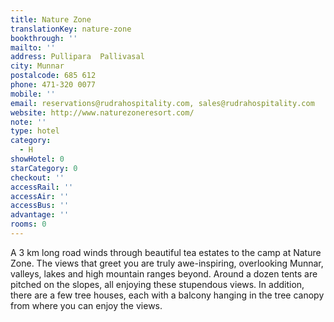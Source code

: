 ```yaml
---
title: Nature Zone
translationKey: nature-zone
bookthrough: ''
mailto: ''
address: Pullipara  Pallivasal
city: Munnar
postalcode: 685 612
phone: 471-320 0077
mobile: ''
email: reservations@rudrahospitality.com, sales@rudrahospitality.com
website: http://www.naturezoneresort.com/
note: ''
type: hotel
category:
  - H
showHotel: 0
starCategory: 0
checkout: ''
accessRail: ''
accessAir: ''
accessBus: ''
advantage: ''
rooms: 0
---
```

A 3 km long road winds through beautiful tea estates to the camp at Nature Zone. The views that greet you are truly awe-inspiring, overlooking Munnar, valleys, lakes and high mountain ranges beyond.    Around a dozen tents are pitched on the slopes, all enjoying these stupendous views. In addition, there are a few tree houses, each with a balcony hanging in the tree canopy from where you can enjoy the views.